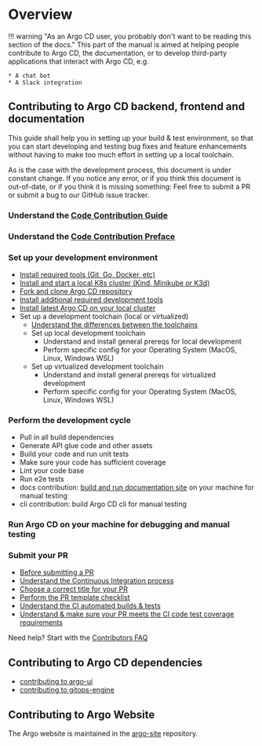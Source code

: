# Overview

!!! warning "As an Argo CD user, you probably don't want to be reading this section of the docs."
    This part of the manual is aimed at helping people contribute to Argo CD, the documentation, or to develop third-party applications that interact with Argo CD, e.g.
    
    * A chat bot
    * A Slack integration
    

## Contributing to Argo CD backend, frontend and documentation

This guide shall help you in setting up your build & test environment, so that you can start developing and testing bug fixes and feature enhancements without having to make too much effort in setting up a local toolchain.

As is the case with the development process, this document is under constant change. If you notice any error, or if you think this document is out-of-date, or if you think it is missing something: Feel free to submit a PR or submit a bug to our GitHub issue tracker.

### Understand the [Code Contribution Guide](code-contributions.md)
### Understand the [Code Contribution Preface](submit-your-pr.md#preface)
### Set up your development environment
  - [Install required tools (Git, Go, Docker, etc)](development-environment.md#install-required-tools)
  - [Install and start a local K8s cluster (Kind, Minikube or K3d)](development-environment.md#install-a-local-k8s-cluster)
  - [Fork and clone Argo CD repository](development-environment.md#fork-and-clone-the-repository)
  - [Install additional required development tools](development-environment.md#install-additional-required-development-tools)
  - [Install latest Argo CD on your local cluster](development-environment.md#install-latest-argo-cd-on-your-local-cluster)
  - Set up a development toolchain (local or virtualized)
    - [Understand the differences between the toolchains](toolchain.md#local-vs-virtualized-toolchain)
    - Set up local development toolchain
      - Understand and install general prereqs for local development
      - Perform specific config for your Operating System (MacOS, Linux, Windows WSL)
    - Set up virtualized development toolchain
      - Understand and install general prereqs for virtualized development
      - Perform specific config for your Operating System (MacOS, Linux, Windows WSL)

### Perform the development cycle 
  - Pull in all build dependencies
  - Generate API glue code and other assets
  - Build your code and run unit tests
  - Make sure your code has sufficient coverage
  - Lint your code base
  - Run e2e tests
  - docs contribution: [build and run documentation site](docs-site/) on your machine for manual testing
  - cli contribution: build Argo CD cli for manual testing

### Run Argo CD on your machine for debugging and manual testing
  
### Submit your PR
  - [Before submitting a PR](submit-your-pr.md#before-submitting-a-pr)
  - [Understand the Continuous Integration process](submit-your-pr.md#understand-the-continuous-integration-process)
  - [Choose a correct title for your PR](submit-your-pr.md#choose-a-correct-title-for-your-pr)
  - [Perform the PR template checklist](submit-your-pr.md#perform-the-PR-template-checklist)
  - [Understand the CI automated builds & tests](submit-your-pr.md#automated-builds-&-tests)
  - [Understand & make sure your PR meets the CI code test coverage requirements](submit-your-pr.md#code-test-coverage)

Need help? Start with the [Contributors FAQ](faq/)

## Contributing to Argo CD dependencies
 - [contributing to argo-ui](dependencies.md#argo-ui-components)
 - [contributing to gitops-engine](dependencies.md#gitops-engine-githubcomargoprojgitops-engine)


## Contributing to Argo Website
The Argo website is maintained in the [argo-site](https://github.com/argoproj/argo-site) repository.